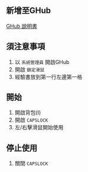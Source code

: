 ## 新增至GHub
[GHub 說明書](https://www.logitech.com/assets/65550/ghub.pdf#page=97)

## 須注意事項
1. 以 `系統管理員` 開啟GHub
2. 開啟 `鎖定滑鼠`
3. 經驗書放到第一行左邊第一格

## 開始
1. 開啟背包(I)
2. 開啟 `CAPSLOCK`
3. 左/右擊滑鼠開始使用

## 停止使用
1. 關閉 `CAPSLOCK` 
